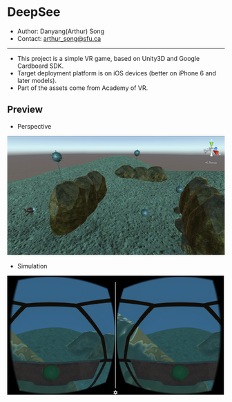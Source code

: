# DeepSee

* Author: Danyang(Arthur) Song 
* Contact: arthur_song@sfu.ca

******

* This project is a simple VR game, based on Unity3D and Google Cardboard SDK.
* Target deployment platform is on iOS devices (better on iPhone 6 and later models).
* Part of the assets come from Academy of VR.

## Preview

* Perspective
<img src=Scene.png />

* Simulation
<img src=Simulation.png />
